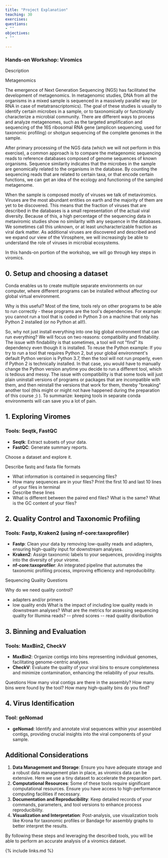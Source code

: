 ```yaml
---
title: "Project Explanation"
teaching: 30
exercises: 
questions:
- ""
objectives:
- ""

---
```


### Hands-on Workshop: Viromics
Description

Metagenomics

The emergence of Next Generation Sequencing (NGS) has facilitated the development of metagenomics. In metagenomic studies, DNA from all the organisms in a mixed sample is sequenced in a massively parallel way (or RNA in case of metatranscriptomics). The goal of these studies is usually to identify certain microbes in a sample, or to taxonomically or functionally characterize a microbial community. There are different ways to process and analyze metagenomes, such as the targeted amplification and sequencing of the 16S ribosomal RNA gene (amplicon sequencing, used for taxonomic profiling) or shotgun sequencing of the complete genomes in the sample.

After primary processing of the NGS data (which we will not perform in this exercise), a common approach is to compare the metagenomic sequencing reads to reference databases composed of genome sequences of known organisms. Sequence similarity indicates that the microbes in the sample are genomically related to the organisms in the database. By counting the sequencing reads that are related to certain taxa, or that encode certain functions, we can get an idea of the ecology and functioning of the sampled metagenome.

When the sample is composed mostly of viruses we talk of metaviromics. Viruses are the most abundant entities on earth and the majority of them are yet to be discovered. This means that the fraction of viruses that are described in the databases is a small representation of the actual viral diversity. Because of this, a high percentage of the sequencing data in metaviromic studies show no similarity with any sequence in the databases. We sometimes call this unknown, or at least uncharacterizable fraction as viral dark matter. As additional viruses are discovered and described and we expand our view of the Virosphere, we will increasingly be able to understand the role of viruses in microbial ecosystems. 

In this hands-on portion of the workshop, we will go through key steps in viromics.

## 0. Setup and choosing a dataset

Conda enables us to create multiple separate environments on our computer, where different programs can be installed without affecting our global virtual environment.

Why is this useful? Most of the time, tools rely on other programs to be able to run correctly - these programs are the tool's dependencies. For example: you cannot run a tool that is coded in Python 3 on a machine that only has Python 2 installed (or no Python at all!).

So, why not just install everything into one big global environment that can run everything? We will focus on two reasons: compatibility and findability. The issue with findability is that sometimes, a tool will not "find" its dependency even though it is installed. To reuse the Python example: If you try to run a tool that requires Python 2, but your global environment's default Python version is Python 3.7, then the tool will not run properly, even if Python 2 is technically installed. In that case, you would have to manually change the Python version anytime you decide to run a different tool, which is tedious and messy. The issue with compatibility is that some tools will just plain uninstall versions of programs or packages that are incompatible with them, and then reinstall the versions that work for them, thereby "breaking" another tool (this might or might not have happened during the preparation of this course ;) ). To summarize: keeping tools in separate conda environments will can save you a lot of pain.

## 1. Exploring Viromes
### Tools: Seqtk, FastQC

- **Seqtk**: Extract subsets of your data.
- **FastQC**: Generate summary reports.

Choose a dataset and explore it.

Describe fastq and fasta file formats
- What information is contained in sequencing files?
- How many sequences are in your files?
Print the first 10 and last 10 lines of your files in terminal
- Describe these lines
- What is different between the paired end files? What is the same?
What is the GC content of your files?

## 2. Quality Control and Taxonomic Profiling
### Tools: Fastp, Kraken2 (using nf-core:taxoprofiler)

- **Fastp**: Clean your data by removing low-quality reads and adapters, ensuring high-quality input for downstream analyses.
- **Kraken2**: Assign taxonomic labels to your sequences, providing insights into the diversity of your virome.
- **nf-core:taxoprofiler**: An integrated pipeline that automates the taxonomic profiling process, improving efficiency and reproducibility.

Sequencing Quality Questions

Why do we need quality control?
- adapters and/or primers
- low quality ends
What is the impact of including low quality reads in downstream analyses?
What are the metrics for assessing sequencing quality for Illumina reads?
-- phred scores
-- read quality disribution

## 3. Binning and Evaluation
### Tools: MaxBin2, CheckV

- **MaxBin2**: Organize contigs into bins representing individual genomes, facilitating genome-centric analyses.
- **CheckV**: Evaluate the quality of your viral bins to ensure completeness and minimize contamination, enhancing the reliability of your results.

Questions
How many viral contigs are there in the assembly?
How many bins were found by the tool?
How many high-quality bins do you find?

## 4. Virus Identification
### Tool: geNomad

- **geNomad**: Identify and annotate viral sequences within your assembled contigs, providing crucial insights into the viral components of your sample.

## Additional Considerations

1. **Data Management and Storage**: Ensure you have adequate storage and a robust data management plan in place, as viromics data can be extensive. Here we use a tiny dataset to accelerate the preparation part. 
2. **Computational Resources**: Some of these tools require significant computational resources. Ensure you have access to high-performance computing facilities if necessary.
3. **Documentation and Reproducibility**: Keep detailed records of your commands, parameters, and tool versions to enhance process reproducibility.
4. **Visualization and Interpretation**: Post-analysis, use visualization tools like Krona for taxonomic profiles or Bandage for assembly graphs to better interpret the results.

By following these steps and leveraging the described tools, you will be able to perform an accurate analysis of a viromics dataset. 

{% include links.md %}
